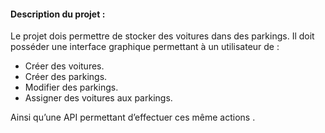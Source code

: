 #### Description du projet :
>
Le projet dois permettre de stocker des voitures dans des parkings. Il doit posséder une interface graphique permettant à un utilisateur de :
>
- Créer des voitures.
- Créer des parkings.
- Modifier des parkings.
- Assigner des voitures aux parkings.
>
Ainsi qu’une API permettant d’effectuer ces même actions .

